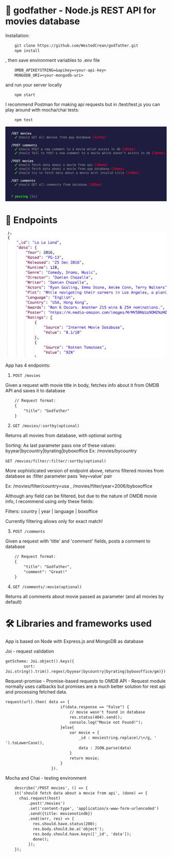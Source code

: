 # 🌹 godfather - Node.js REST API for movies database

Installation: 
```
    git clone https://github.com/WestedCrean/godfather.git
    npm install
```
, then save environment variables to .env file
``` 
    OMDB_APIKEYSTRING=&apikey=<your-api-key>
    MONGODB_URI=<your-mongodb-uri>
```
and run your server locally
```
    npm start
```

I recommend Postman for making api requests but in /test/test.js you can play around with mocha/chai tests:
```
    npm test
```
![chai-tests](https://github.com/WestedCrean/godfather/blob/master/godfatherscreenshot.jpg?raw=true)

# 🎯 Endpoints

![json-postman](https://github.com/WestedCrean/godfather/blob/master/postmanscreenshot.jpg?raw=true)

App has 4 endpoints:

1. ``` POST /movies ```

Given a request with movie title in body, fetches info about it from OMDB API and saves it to database
```
    // Request format:
    {
        "title": "Godfather"
    }
```

2. ``` GET /movies/:sortby(optional) ```

Returns all movies from database, with optional sorting

Sorting:
    As last parameter pass one of these values: byyear|bycountry|byrating|byboxoffice
    Ex: /movies/bycountry

``` GET /movies/filter/:filter/:sortby(optional) ```

More sophisticated version of endpoint above, returns filtered movies from database 
    as :filter parameter pass 'key=value' pair

Ex: /movies/filter/country=usa , /movies/filter/year=2006/byboxoffice

Although any field can be filtered, but due to the nature of OMDB movie info, I recommend using only these fields:

Filters:
    country | year | language | boxoffice

Currently filtering allows only for exact match!

3. ``` POST /comments ```

Given a request with 'title' and 'comment' fields, posts a comment to database

```
    // Request format:
    {
        "title": "Godfather",
        "comment": "Great!"
    }
```

4. ``` GET /comments/:movie(optional) ```

Returns all comments about movie passed as parameter (and all movies by default)

# 🛠 Libraries and frameworks used

App is based on Node with Express.js and MongoDB as database

Joi - request validation
``` 
getSchema: Joi.object().keys({
        sort: Joi.string().trim().regex(/byyear|bycountry|byrating|byboxoffice/gm)})

```
Request-promise - Promise-based requests to OMDB API - Request module normally uses callbacks but promises are a much better solution for rest api and processing fetched data.

```
request(url).then( data => {
                        if(data.response == "False") {
                            // movie wasn't found in database
                            res.status(404).send();
                            console.log("Movie not Found!");
                        }else{
                            var movie = {
                                _id : moviestring.replace(/\+/g, ' ').toLowerCase(),
                                data : JSON.parse(data)
                            }
                            return movie;
                        }
                    }).
```
Mocha and Chai - testing environment

```
    describe('/POST movies', () => {
    it('should fetch data about a movie from api', (done) => {
      chai.request(host)
          .post('/movies')
          .set('content-type', 'application/x-www-form-urlencoded')
          .send({title: movienotindb})
          .end((err, res) => {
            res.should.have.status(200);
            res.body.should.be.a('object');
            res.body.should.have.keys(['_id', 'data']);
            done();
          });
    });
```
